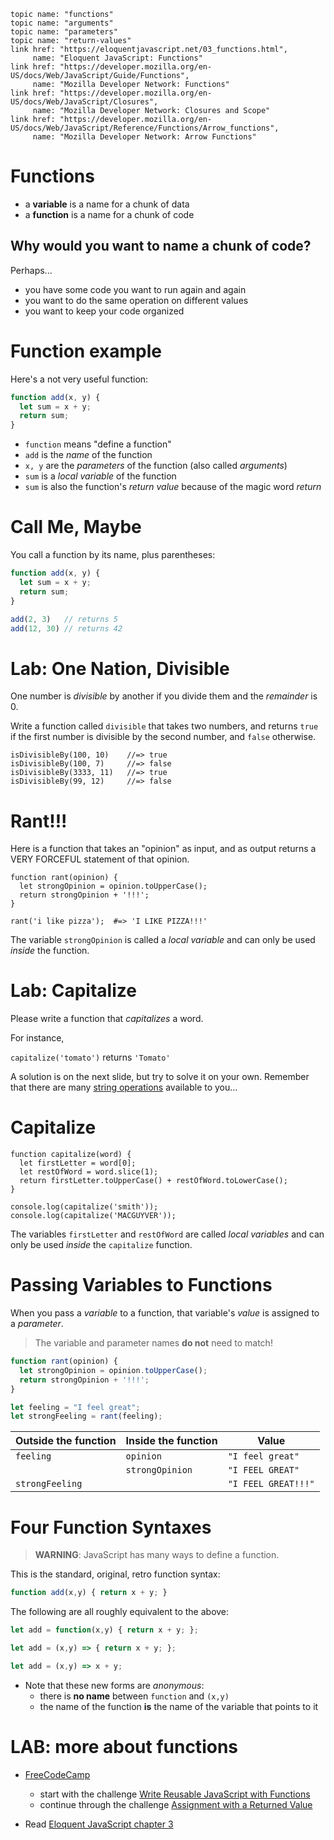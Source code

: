     topic name: "functions"
    topic name: "arguments"
    topic name: "parameters"
    topic name: "return-values"
    link href: "https://eloquentjavascript.net/03_functions.html",
         name: "Eloquent JavaScript: Functions"
    link href: "https://developer.mozilla.org/en-US/docs/Web/JavaScript/Guide/Functions",
         name: "Mozilla Developer Network: Functions"
    link href: "https://developer.mozilla.org/en-US/docs/Web/JavaScript/Closures",
         name: "Mozilla Developer Network: Closures and Scope"
    link href: "https://developer.mozilla.org/en-US/docs/Web/JavaScript/Reference/Functions/Arrow_functions",
         name: "Mozilla Developer Network: Arrow Functions"

# Functions

* a **variable** is a name for a chunk of data
* a **function** is a name for a chunk of code

## Why would you want to name a chunk of code?

Perhaps...

* you have some code you want to run again and again
* you want to do the same operation on different values
* you want to keep your code organized

# Function example

Here's a not very useful function:

```js
function add(x, y) {
  let sum = x + y;
  return sum;
}
```

* `function` means "define a function"
* `add` is the *name* of the function
* `x, y` are the *parameters* of the function (also called *arguments*)
* `sum` is a *local variable* of the function
* `sum` is also the function's *return value* because of the magic word *return*

# Call Me, Maybe

You call a function by its name, plus parentheses:

```js
function add(x, y) {
  let sum = x + y;
  return sum;
}

add(2, 3)   // returns 5
add(12, 30) // returns 42
```

# Lab: One Nation, Divisible

One number is *divisible* by another if you divide them and the *remainder* is 0.

Write a function called `divisible` that takes two numbers, and returns `true` if the first number is divisible by the second number, and `false` otherwise.

    isDivisibleBy(100, 10)    //=> true
    isDivisibleBy(100, 7)     //=> false
    isDivisibleBy(3333, 11)   //=> true
    isDivisibleBy(99, 12)     //=> false

# Rant!!!

Here is a function that takes an "opinion" as input, and as output returns a VERY FORCEFUL statement of that opinion.

    function rant(opinion) {
      let strongOpinion = opinion.toUpperCase();
      return strongOpinion + '!!!';
    }

    rant('i like pizza');  #=> 'I LIKE PIZZA!!!'

The variable `strongOpinion` is called a *local variable* and can only be used *inside* the function.

# Lab: Capitalize

Please write a function that *capitalizes* a word.

For instance,

`capitalize('tomato')` returns `'Tomato'`

A solution is on the next slide, but try to solve it on your own.
Remember that there are many [string operations](https://developer.mozilla.org/en-US/docs/Web/JavaScript/Reference/Global_Objects/String#Methods_2) available to you...

# Capitalize

    function capitalize(word) {
      let firstLetter = word[0];
      let restOfWord = word.slice(1);
      return firstLetter.toUpperCase() + restOfWord.toLowerCase();
    }

    console.log(capitalize('smith'));
    console.log(capitalize('MACGUYVER'));

The variables `firstLetter` and `restOfWord` are called *local variables* and can only be used *inside* the `capitalize` function.

# Passing Variables to Functions

When you pass a *variable* to a function, that variable's *value* is assigned to a *parameter*.

> The variable and parameter names **do not** need to match!

```js
function rant(opinion) {
  let strongOpinion = opinion.toUpperCase();
  return strongOpinion + '!!!';
}

let feeling = "I feel great";
let strongFeeling = rant(feeling);
```

| Outside the function | Inside the function | Value |
|---|---|---|
| `feeling`       | `opinion`       | `"I feel great"`    |
|                 | `strongOpinion` | `"I FEEL GREAT"`    |
| `strongFeeling` |                 | `"I FEEL GREAT!!!"` |

# Four Function Syntaxes

> **WARNING**: JavaScript has many ways to define a function.

This is the standard, original, retro function syntax:

```js
function add(x,y) { return x + y; }
```

The following are all roughly equivalent to the above:

```js
let add = function(x,y) { return x + y; };
```

```js
let add = (x,y) => { return x + y; };
```

```js
let add = (x,y) => x + y;
```

* Note that these new forms are *anonymous*:
    * there is **no name** between `function` and `(x,y)`
    * the name of the function **is** the name of the variable that points to it

# LAB: more about functions

* [FreeCodeCamp](https://learn.freecodecamp.org/javascript-algorithms-and-data-structures)
    - start with the challenge [Write Reusable JavaScript with Functions](https://learn.freecodecamp.org/javascript-algorithms-and-data-structures/basic-javascript/write-reusable-javascript-with-functions)
    - continue through the challenge [Assignment with a Returned Value](https://learn.freecodecamp.org/javascript-algorithms-and-data-structures/basic-javascript/assignment-with-a-returned-value)

* Read [Eloquent JavaScript chapter 3](http://eloquentjavascript.net/03_functions.html)
